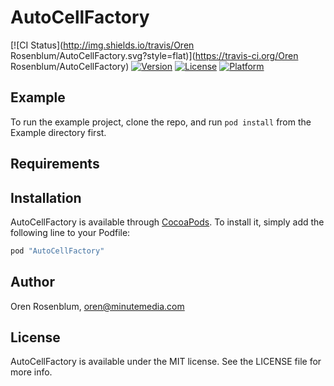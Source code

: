 # AutoCellFactory

[![CI Status](http://img.shields.io/travis/Oren Rosenblum/AutoCellFactory.svg?style=flat)](https://travis-ci.org/Oren Rosenblum/AutoCellFactory)
[![Version](https://img.shields.io/cocoapods/v/AutoCellFactory.svg?style=flat)](http://cocoapods.org/pods/AutoCellFactory)
[![License](https://img.shields.io/cocoapods/l/AutoCellFactory.svg?style=flat)](http://cocoapods.org/pods/AutoCellFactory)
[![Platform](https://img.shields.io/cocoapods/p/AutoCellFactory.svg?style=flat)](http://cocoapods.org/pods/AutoCellFactory)

## Example

To run the example project, clone the repo, and run `pod install` from the Example directory first.

## Requirements

## Installation

AutoCellFactory is available through [CocoaPods](http://cocoapods.org). To install
it, simply add the following line to your Podfile:

```ruby
pod "AutoCellFactory"
```

## Author

Oren Rosenblum, oren@minutemedia.com

## License

AutoCellFactory is available under the MIT license. See the LICENSE file for more info.